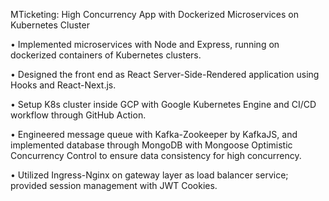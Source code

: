 MTicketing: High Concurrency App with Dockerized Microservices on Kubernetes Cluster 

• Implemented microservices with Node and Express, running on dockerized containers of Kubernetes clusters.

• Designed the front end as React Server-Side-Rendered application using Hooks and React-Next.js.

• Setup K8s cluster inside GCP with Google Kubernetes Engine and CI/CD workflow through GitHub Action.

• Engineered message queue with Kafka-Zookeeper by KafkaJS, and implemented database through MongoDB with Mongoose Optimistic Concurrency Control to ensure data consistency for high concurrency.

• Utilized Ingress-Nginx on gateway layer as load balancer service; provided session management with JWT Cookies.